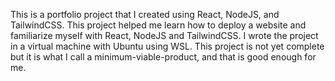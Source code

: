 This is a portfolio project that I created using React, NodeJS, and TailwindCSS. This project helped me learn how to deploy a website 
and familiarize myself with React, NodeJS and TailwindCSS. I wrote the project in a virtual machine with Ubuntu using WSL. This project
is not yet complete but it is what I call a minimum-viable-product, and that is good enough for me. 

